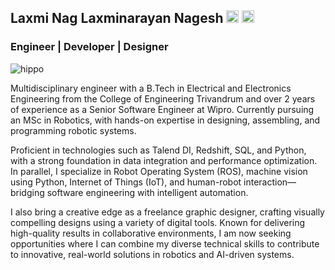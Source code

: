 ## Laxmi Nag Laxminarayan Nagesh [<img src = "https://github.com/user-attachments/assets/fcc156e0-c984-4f5a-b011-2c0956d5064c" width = "20" height = "20"/>](https://www.linkedin.com/in/laxminagln/) [<img src = "https://github.com/user-attachments/assets/fb1122e9-b367-47cc-9189-47ab3f06165b" width = "20" height = "20"/>](https://medium.com/@laxminagln)
### Engineer | Developer | Designer

![hippo](https://github.com/user-attachments/assets/90aa888a-aa36-45de-9209-c529cafd15fe)

Multidisciplinary engineer with a B.Tech in Electrical and Electronics Engineering from the College of Engineering Trivandrum and over 2 years of experience as a Senior Software Engineer at Wipro. Currently pursuing an MSc in Robotics, with hands-on expertise in designing, assembling, and programming robotic systems.

Proficient in technologies such as Talend DI, Redshift, SQL, and Python, with a strong foundation in data integration and performance optimization. In parallel, I specialize in Robot Operating System (ROS), machine vision using Python, Internet of Things (IoT), and human-robot interaction—bridging software engineering with intelligent automation.

I also bring a creative edge as a freelance graphic designer, crafting visually compelling designs using a variety of digital tools. Known for delivering high-quality results in collaborative environments, I am now seeking opportunities where I can combine my diverse technical skills to contribute to innovative, real-world solutions in robotics and AI-driven systems.
